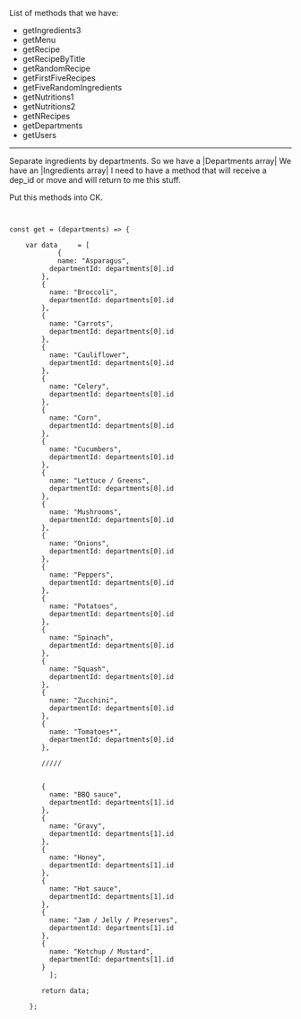 List of methods that we have:


- getIngredients3
- getMenu
- getRecipe
- getRecipeByTitle
- getRandomRecipe
- getFirstFiveRecipes
- getFiveRandomIngredients
- getNutritions1
- getNutritions2
- getNRecipes
- getDepartments
- getUsers


---

Separate ingredients by departments.
So we have a |Departments array|
We have an |Ingredients array|
I need to have a method that will receive a dep_id
or move and will return to me this stuff.

Put this methods into CK.



```


const get = (departments) => {

    var data     = [
			{
	  		name: "Asparagus",
	      departmentId: departments[0].id
	  	},
	  	{
	      name: "Broccoli",
	      departmentId: departments[0].id
	    },
	    {
	      name: "Carrots",
	      departmentId: departments[0].id
	  	},
	  	{
	      name: "Cauliflower",
	      departmentId: departments[0].id
	  	},
	    {
	      name: "Celery",
	      departmentId: departments[0].id
	    },
	    {
	      name: "Corn",
	      departmentId: departments[0].id
	    },
	    {
	      name: "Cucumbers",
	      departmentId: departments[0].id
	    },
	    {
	      name: "Lettuce / Greens",
	      departmentId: departments[0].id
	    },
	    {
	      name: "Mushrooms",
	      departmentId: departments[0].id
	    },
	    {
	      name: "Onions",
	      departmentId: departments[0].id
	    },
	    {
	      name: "Peppers",
	      departmentId: departments[0].id
	    },
	    {
	      name: "Potatoes",
	      departmentId: departments[0].id
	    },
	    {
	      name: "Spinach",
	      departmentId: departments[0].id
	    },
	    {
	      name: "Squash",
	      departmentId: departments[0].id
	    },
	    {
	      name: "Zucchini",
	      departmentId: departments[0].id
	    },
	    {
	      name: "Tomatoes*",
	      departmentId: departments[0].id
	    },

	    /////


	    {
	      name: "BBQ sauce",
	      departmentId: departments[1].id
	    },
	    {
	      name: "Gravy",
	      departmentId: departments[1].id
	    },
	    {
	      name: "Honey",
	      departmentId: departments[1].id
	    },
	    {
	      name: "Hot sauce",
	      departmentId: departments[1].id
	    },
	    {
	      name: "Jam / Jelly / Preserves",
	      departmentId: departments[1].id
	    },
	    {
	      name: "Ketchup / Mustard",
	      departmentId: departments[1].id
	    }
          ];

       	return data;

     };


```
